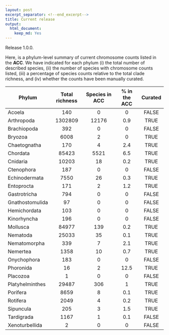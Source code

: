 ```yaml
---
layout: post
excerpt_separator: <!--end_excerpt-->
title: Current release
output:
  html_document:
    keep_md: Yes
---
```


<div class="message">
  Release 1.0.0.
</div>

Here, is a phylum-level summary of current chromosome counts listed in the **ACC**. We have indicated for each phylum (i) the total number of described species, (ii) the number of species with chromosome counts listed, (iii) a percentage of species counts relative to the total clade richness, and (iv) whether the counts have been manually curated.



| Phylum          | Total richness | Species in ACC | % in the ACC | Curated |
|-----------------|:--------------:|:--------------:|:------------:|:-------:|
| Acoela          |       140      |        0       |       0      |  FALSE  |
| Arthropoda      |     1302809    |      12176     |      0.9     |   TRUE  |
| Brachiopoda     |       392      |        0       |       0      |  FALSE  |
| Bryozoa         |      6008      |        2       |       0      |   TRUE  |
| Chaetognatha    |       170      |        4       |      2.4     |   TRUE  |
| Chordata        |      85423     |      5521      |      6.5     |   TRUE  |
| Cnidaria        |      10203     |       18       |      0.2     |   TRUE  |
| Ctenophora      |       187      |        0       |       0      |  FALSE  |
| Echinodermata   |      7550      |       26       |      0.3     |   TRUE  |
| Entoprocta      |       171      |        2       |      1.2     |   TRUE  |
| Gastrotricha    |       794      |        0       |       0      |  FALSE  |
| Gnathostomulida |       97       |        0       |       0      |  FALSE  |
| Hemichordata    |       103      |        0       |       0      |  FALSE  |
| Kinorhyncha     |       196      |        0       |       0      |  FALSE  |
| Mollusca        |      84977     |       139      |      0.2     |   TRUE  |
| Nematoda        |      25033     |       35       |      0.1     |   TRUE  |
| Nematomorpha    |       339      |        7       |      2.1     |   TRUE  |
| Nemertea        |      1358      |       10       |      0.7     |   TRUE  |
| Onychophora     |       183      |        0       |       0      |  FALSE  |
| Phoronida       |       16       |        2       |     12.5     |   TRUE  |
| Placozoa        |        1       |        0       |       0      |  FALSE  |
| Platyhelminthes |      29487     |       306      |       1      |   TRUE  |
| Porifera        |      8659      |        8       |      0.1     |   TRUE  |
| Rotifera        |      2049      |        4       |      0.2     |   TRUE  |
| Sipuncula       |       205      |        3       |      1.5     |   TRUE  |
| Tardigrada      |      1167      |        1       |      0.1     |  FALSE  |
| Xenoturbellida  |        2       |        0       |       0      |  FALSE  |
<!--end_excerpt-->



